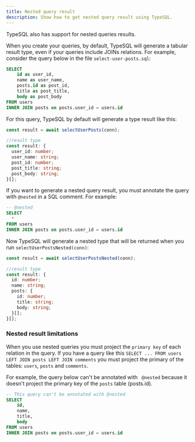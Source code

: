 ```yaml
---
title: Nested query result
description: Show how to get nested query result using TypeSQL.
---
```


TypeSQL also has support for nested queries results.

When you create your queries, by default, TypeSQL will generate a tabular result type, even if your queries include JOINs relations. For example, consider the query below in the file `select-user-posts.sql`:

```sql
SELECT
    id as user_id,
    name as user_name,
    posts.id as post_id,
    title as post_title,
    body as post_body
FROM users
INNER JOIN posts on posts.user_id = users.id
```

For this query, TypeSQL by default will generate a type result like this:

```ts
const result = await selectUserPosts(conn);

//result type
const result: {
  user_id: number;
  user_name: string;
  post_id: number;
  post_title: string;
  post_body: string;
}[];
```

If you want to generate a nested query result, you must annotate the query with `@nested` in a SQL comment.
For example:

```sql
-- @nested
SELECT
  *
FROM users
INNER JOIN posts on posts.user_id = users.id
```

Now TypeSQL will generate a nested type that will be returned when you run `selectUserPostsNested(conn)`:

```ts
const result = await selectUserPostsNested(conn);

//result type
const result: {
  id: number;
  name: string;
  posts: {
    id: number;
    title: string;
    body: string;
  }[];
}[];
```

### Nested result limitations

When you use nested queries you must project the `primary key` of each relation in the query. If you have a query like this `SELECT ... FROM users LEFT JOIN posts LEFT JOIN comments` you must project the primary of the tables: `users`, `posts` and `comments`.

For example, the query below can't be annotated with ` @nested` because it doesn't project the primary key of the `posts` table (posts.id).

```sql
-- This query can't be annotated with @nested
SELECT
    id,
    name,
    title,
    body
FROM users
INNER JOIN posts on posts.user_id = users.id
```
